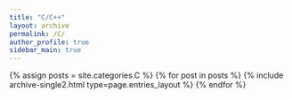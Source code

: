 ```yaml
---
title: "C/C++"
layout: archive
permalink: /C/
author_profile: true
sidebar_main: true
---
```

{% assign posts = site.categories.C %}
{% for post in posts %} {% include archive-single2.html type=page.entries_layout %} {% endfor %}
